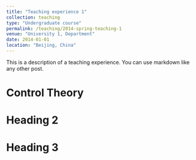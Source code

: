 ```yaml
---
title: "Teaching experience 1"
collection: teaching
type: "Undergraduate course"
permalink: /teaching/2014-spring-teaching-1
venue: "University 1, Department"
date: 2014-01-01
location: "Beijing, China"
---
```


This is a description of a teaching experience. You can use markdown like any other post.

Control Theory
======

Heading 2
======

Heading 3
======
